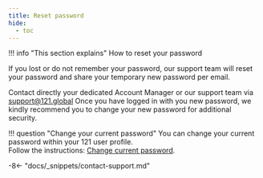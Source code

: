 ```yaml
---
title: Reset password
hide:
  - toc
---
```


!!! info "This section explains"
    How to reset your password

If you lost or do not remember your password, our support team will reset your password and share your temporary new password per email.

Contact directly your dedicated Account Manager or our support team via <support@121.global>
Once you have logged in with you new password, we kindly recommend you to change your new password for additional security.

!!! question "Change your current password"
    You can change your current password within your 121 user profile.  
    Follow the instructions: [Change current password](./change-current-password.md).

-8<- "docs/_snippets/contact-support.md"
